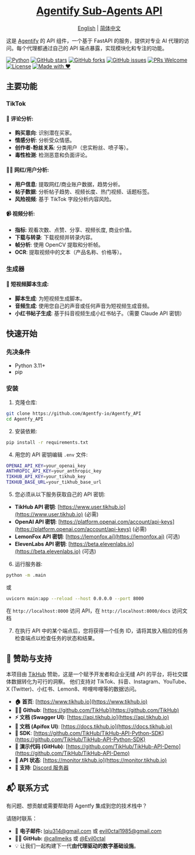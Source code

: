 <div align="center">
<h1><a href="https://github.com/Agentfy-io/Agentfy">Agentify Sub-Agents API</a></h1>
<a href="https://github.com/Agentfy-io/Agentfy_API/README.md">English</a> | <a href="https://github.com/Agentfy-io/Agentfy_API/README_zh.md">简体中文</a>
</div>

这是 [Agentify](https://github.com/Agentfy-io/Agentfy) 的 API 组件，一个基于 FastAPI 的服务，提供对专业 AI 代理的访问。每个代理都通过自己的 API 端点暴露，实现模块化和专注的功能。

[![Python](https://img.shields.io/badge/python-3.11+-yellow)](https://www.python.org/)
[![GitHub stars](https://img.shields.io/github/stars/Agentfy-io/Agentfy_API.svg?style=social&label=Stars)](https://github.com/Agentfy-io/Agentfy_API)
[![GitHub forks](https://img.shields.io/github/forks/Agentfy-io/Agentfy_API.svg?style=social&label=Forks)](https://github.com/Agentfy-io/Agentfy_API)
[![GitHub issues](https://img.shields.io/github/issues/Agentfy-io/Agentfy_API.svg)](https://github.com/Agentfy-io/Agentfy_API/issues)
[![PRs Welcome](https://img.shields.io/badge/PRs-welcome-brightgreen.svg)](https://github.com/Agentfy-io/Agentfy_API/pulls)
[![License](https://img.shields.io/badge/License-Apache_2.0-blue.svg)](https://github.com/Agentfy-io/Agentfy_API/blob/main/LICENSE)
[![Made with ❤️](https://img.shields.io/badge/made%20with-%E2%9D%A4%EF%B8%8F-red)](https://github.com/callmeiks)

## 主要功能

### TikTok

#### 📝 评论分析:
- **购买意向**: 识别潜在买家。
- **情感分析**: 分析受众情感。
- **创作者-粉丝关系**: 分类用户（忠实粉丝、喷子等）。
- **毒性检测**: 检测恶意和负面评论。

#### 🕵️‍♂️ 网红/用户分析:
- **用户信息**: 提取网红/商业账户数据，趋势分析。
- **帖子数据**: 分析帖子趋势、视频长度、热门视频、话题标签。
- **风险视频**: 基于 TikTok 字段分析内容风险。

#### 📹 视频分析:
- **指标**: 观看次数、点赞、分享、视频长度, 商业价值。
- **下载与转录**: 下载视频并转录内容。
- **帧分析**: 使用 OpenCV 提取和分析帧。
- **OCR**: 提取视频中的文本（产品名称、价格等）。

### 生成器

#### 🎥 短视频脚本生成:
- **脚本生成**: 为短视频生成脚本。
- **音频生成**: 使用您自己的声音或任何声音为短视频生成音频。
- **小红书帖子生成**: 基于抖音视频生成小红书帖子。（需要 Claude API 密钥）


## 快速开始

### 先决条件

- Python 3.11+
- pip

### 安装

1. 克隆仓库:
```bash
git clone https://github.com/Agentfy-io/Agentfy_API
cd Agentfy_API
```

2. 安装依赖:
```bash
pip install -r requirements.txt
```

4. 用您的 API 密钥编辑 `.env` 文件:
```bash
OPENAI_API_KEY=your_openai_key
ANTHROPIC_API_KEY=your_anthropic_key
TIKHUB_API_KEY=your_tikhub_key
TIKHUB_BASE_URL=your_tikhub_base_url
```

5. 您必须从以下服务获取自己的 API 密钥:
- **TikHub API 密钥**: [https://www.user.tikhub.io](https://www.user.tikhub.io) (必需)
- **OpenAI API 密钥**: [https://platform.openai.com/account/api-keys](https://platform.openai.com/account/api-keys) (必需)
- **LemonFox API 密钥**: [https://lemonfox.ai](https://lemonfox.ai) (可选)
- **ElevenLabs API 密钥**: [https://beta.elevenlabs.io](https://beta.elevenlabs.io) (可选)

6. 运行服务器:
```bash
python -m .main
```
或
```bash
uvicorn main:app --reload --host 0.0.0.0 --port 8000
```

在 `http://localhost:8000` 访问 API，在 `http://localhost:8000/docs` 访问文档

7. 在执行 API 中的某个端点后，您将获得一个任务 ID，请将其放入相应的任务检查端点以检查任务的状态和结果。

## 🙏 赞助与支持
本项目由 [TikHub](https://tikhub.io) 赞助，这是一个赋予开发者和企业无缝 API 的平台，将社交媒体数据转化为可行的洞察。
他们支持对 TikTok、抖音、Instagram、YouTube、X (Twitter)、小红书、Lemon8、哔哩哔哩等的数据访问。

- **🏠 首页**: [https://www.tikhub.io](https://www.tikhub.io)
- **👨‍💻 Github**: [https://github.com/TikHub](https://github.com/TikHub)
- **⚡ 文档 (Swagger UI)**: [https://api.tikhub.io](https://api.tikhub.io)
- **🦊 文档 (Apifox UI)**: [https://docs.tikhub.io](https://docs.tikhub.io)
- **🍱 SDK**: [https://github.com/TikHub/TikHub-API-Python-SDK](https://github.com/TikHub/TikHub-API-Python-SDK)
- **🐙 演示代码 (GitHub)**: [https://github.com/TikHub/TikHub-API-Demo](https://github.com/TikHub/TikHub-API-Demo)
- **📶 API 状态**: [https://monitor.tikhub.io](https://monitor.tikhub.io)
- **📧 支持**: [Discord 服务器](https://discord.gg/aMEAS8Xsvz)


## 📬 联系方式

有问题、想贡献或需要帮助将 Agentfy 集成到您的技术栈中？

请随时联系：

- 📧 **电子邮件:** [lqiu314@gmail.com](mailto:lqiu314@gmail.com) 或 [evil0ctal1985@gmail.com](mailto:evil0ctal1985@gmail.com) 
- 🧑‍💻 **GitHub:** [@callmeiks](https://github.com/callmeiks) 或 [@Evil0ctal](https://github.com/Evil0ctal)
- 💡 让我们一起构建下一代**由代理驱动的数字基础设施**。